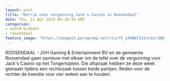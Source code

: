 ```yaml
---
layout: post
title: "Herrie over vergunning Jack's Casino in Roosendaal"
date: Thu, 11 Apr 2019 04:10:34 GMT
categories: 
- noord-brabant 
- roosendaal 
feature_image: "https://images3.persgroep.net/rcs/YS_LR4BbI315re1oriN0aJo2gaM/diocontent/118460007/_fitwidth/400/?appId=21791a8992982cd8da851550a453bd7f&quality=0.7"
---
```


ROOSENDAAL - JVH Gaming & Entertainment BV en de gemeente Roosendaal gaan opnieuw met elkaar om de tafel over de vergunning voor Jack's Casino op het Tongerloplein. Die afspraak hebben ze deze week gemaakt tijdens een rechtszaak tussen beide partijen. Reden voor de rechter de kwestie voor vier weken aan te houden.
